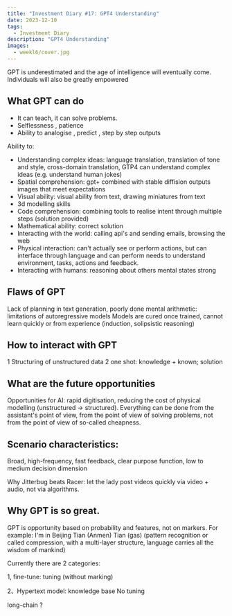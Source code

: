 ```yaml
---
title: "Investment Diary #17: GPT4 Understanding"
date: 2023-12-10
tags:
  - Investment Diary
description: "GPT4 Understanding"
images:
  - weekl6/cover.jpg
---
```



GPT is underestimated and the age of intelligence will eventually come. Individuals will also be greatly empowered

## What GPT can do

- It can teach, it can solve problems.
- Selflessness , patience
- Ability to analogise , predict , step by step outputs

Ability to:
- Understanding complex ideas: language translation, translation of tone and style, cross-domain translation, GTP4 can understand complex ideas (e.g. understand human jokes)
- Spatial comprehension: gpt+ combined with stable diffision outputs images that meet expectations
- Visual ability: visual ability from text, drawing miniatures from text
- 3d modelling skills
- Code comprehension: combining tools to realise intent through multiple steps (solution provided)
- Mathematical ability: correct solution
- Interacting with the world: calling api's and sending emails, browsing the web
- Physical interaction: can't actually see or perform actions, but can interface through language and can perform needs to understand environment, tasks, actions and feedback.
- Interacting with humans: reasoning about others mental states strong

## Flaws of GPT

Lack of planning in text generation, poorly done mental arithmetic: limitations of autoregressive models
Models are cured once trained, cannot learn quickly or from experience (induction, solipsistic reasoning)

## How to interact with GPT
1 Structuring of unstructured data
2 one shot: knowledge + known; solution


## What are the future opportunities
Opportunities for AI: rapid digitisation, reducing the cost of physical modelling (unstructured -> structured). Everything can be done from the assistant's point of view, from the point of view of solving problems, not from the point of view of so-called cheapness.


## Scenario characteristics:

Broad, high-frequency, fast feedback, clear purpose function, low to medium decision dimension

Why Jitterbug beats Racer: let the lady post videos quickly via video + audio, not via algorithms. 

## Why GPT is so great.

GPT is opportunity based on probability and features, not on markers. For example: I'm in Beijing Tian (Anmen) Tian (gas) (pattern recognition or called compression, with a multi-layer structure, language carries all the wisdom of mankind)

Currently there are 2 categories:

1, fine-tune: tuning (without marking)   

2、Hypertext model: knowledge base No tuning  

long-chain ?